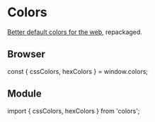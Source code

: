 Colors
======

[Better default colors for the web][1], repackaged.

Browser
-------

const { cssColors, hexColors } = window.colors;

Module
------

import { cssColors, hexColors } from 'colors';

[1]: https://www.npmjs.com/package/colors.css
